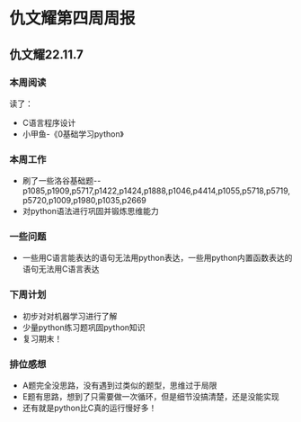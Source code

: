 # 仇文耀第四周周报
## 仇文耀22.11.7
### 本周阅读
读了：
- C语言程序设计
- 小甲鱼-《0基础学习python》
### 本周工作
- 刷了一些洛谷基础题--p1085,p1909,p5717,p1422,p1424,p1888,p1046,p4414,p1055,p5718,p5719,p5720,p1009,p1980,p1035,p2669
- 对python语法进行巩固并锻炼思维能力
### 一些问题
- 一些用C语言能表达的语句无法用python表达，一些用python内置函数表达的语句无法用C语言表达
### 下周计划
- 初步对对机器学习进行了解
- 少量python练习题巩固python知识
- 复习期末！
### 排位感想
- A题完全没思路，没有遇到过类似的题型，思维过于局限
- E题有思路，想到了只需要做一次循环，但是细节没搞清楚，还是没能实现
- 还有就是python比C真的运行慢好多！